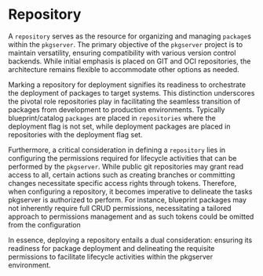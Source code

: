 # Repository

A `repository` serves as the resource for organizing and managing `package`s within the `pkgserver`. The primary objective of the `pkgserver` project is to maintain versatility, ensuring compatibility with various version control backends. While initial emphasis is placed on GIT and OCI repositories, the architecture remains flexible to accommodate other options as needed.

Marking a repository for deployment signifies its readiness to orchestrate the deployment of packages to target systems. This distinction underscores the pivotal role repositories play in facilitating the seamless transition of packages from development to production environments. Typically blueprint/catalog `packages` are placed in `repositories` where the deployment flag is not set, while deployment packages are placed in repositories with the deployment flag set.

Furthermore, a critical consideration in defining a `repository` lies in configuring the permissions required for lifecycle activities that can be performed by the `pkgserver`. While public git repositories may grant read access to all, certain actions such as creating branches or committing changes necessitate specific access rights through tokens. Therefore, when configuring a repository, it becomes imperative to delineate the tasks pkgserver is authorized to perform. For instance, blueprint packages may not inherently require full CRUD permissions, necessitating a tailored approach to permissions management and as such tokens could be omitted from the configuration

In essence, deploying a repository entails a dual consideration: ensuring its readiness for package deployment and delineating the requisite permissions to facilitate lifecycle activities within the pkgserver environment.